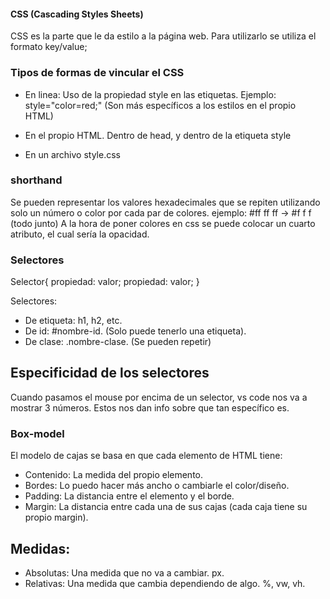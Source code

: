 #### CSS (Cascading Styles Sheets)

CSS es la parte que le da estilo a la página web.
Para utilizarlo se utiliza el formato key/value;

### Tipos de formas de vincular el CSS

-   En linea: Uso de la propiedad style en las etiquetas. Ejemplo: style="color=red;" (Son más específicos a los estilos en el propio HTML)

-   En el propio HTML. Dentro de head, y dentro de la etiqueta style

-   En un archivo style.css

### shorthand

Se pueden representar los valores hexadecimales que se repiten utilizando solo un número o color por cada par de colores.
ejemplo: #ff ff ff -> #f f f (todo junto)
A la hora de poner colores en css se puede colocar un cuarto atributo, el cual sería la opacidad.

### Selectores

Selector{
propiedad: valor;
propiedad: valor;
}

Selectores:

-   De etiqueta: h1, h2, etc.
-   De id: #nombre-id. (Solo puede tenerlo una etiqueta).
-   De clase: .nombre-clase. (Se pueden repetir)

## Especificidad de los selectores

Cuando pasamos el mouse por encima de un selector, vs code nos va a mostrar 3 números. Estos nos dan info sobre que tan específico es.

### Box-model

El modelo de cajas se basa en que cada elemento de HTML tiene:

-   Contenido: La medida del propio elemento.
-   Bordes: Lo puedo hacer más ancho o cambiarle el color/diseño.
-   Padding: La distancia entre el elemento y el borde.
-   Margin: La distancia entre cada una de sus cajas (cada caja tiene su propio margin).

## Medidas:

-   Absolutas: Una medida que no va a cambiar. px.
-   Relativas: Una medida que cambia dependiendo de algo. %, vw, vh.
